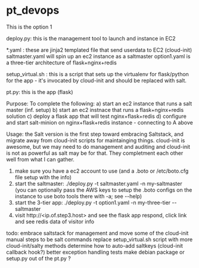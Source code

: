 # pt_devops
This is the option 1 

deploy.py:  this is the management tool to launch and instance in EC2 

*.yaml :  these are jinja2 templated file that send userdata to EC2 (cloud-init)
  saltmaster.yaml will spin up an ec2 instance as a saltmaster
  option1.yaml is a three-tier architecture of flask+nginx+redis

setup_virtual.sh : this is a script that sets up the virtualenv for flask/python for 
the app - it's invocated by cloud-init and should be replaced with salt. 

pt.py: this is the app (flask)

Purpose:
To complete the following:
a) start an ec2 instance that runs a salt master (inf. setup)
b) start an ec2 instnace that runs a flask+nginx+redis solution
c) deploy a flask app that will test nginx+flask+redis
d) configure and start salt-minion on nginx+flask+redis instance - connecting to A above

Usage:
the Salt version is the first step toward embracing Saltstack,
and migrate away from cloud-init scripts for maintainging things.
cloud-init is awesome, but we may need to do management and auditing
and cloud-init is not as powerful as salt may be for that.  They completment
each other well from what I can gather. 

1) make sure you have a ec2 account to use (and a .boto or /etc/boto.cfg file setup with the info)
2) start the saltmaster: ./deploy.py -t saltmaster.yaml -n my-saltmaster  (you can optionally pass the AWS 
      keys to setup the .boto configs on the instance to use boto tools there with -a; see --help)
3) start the 3-tier app: ./deploy.py -t option1.yaml -n my-three-tier --saltmaster <internal ip of step2 host>
4) visit http://<ip.of.step3.host> and see the flask app respond, click link and see redis data of visitor info


todo:
embrace saltstack for management and move some of the cloud-init manual steps to be salt commands
replace setup_virtual.sh script with more cloud-init/salty methods
determine how to auto-add saltkeys (cloud-init callback hook?)
better exception handling
tests
make debian package or setup.py out of the pt.py ?
